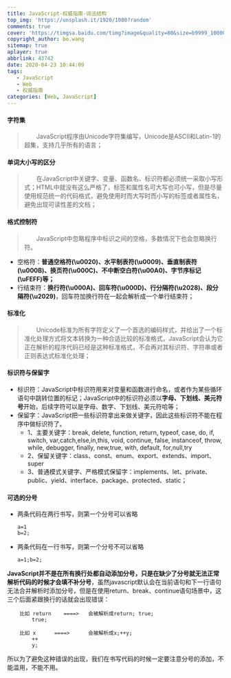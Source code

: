 ```yaml
---
title: JavaScript-权威指南-词法结构
top_img: 'https://unsplash.it/1920/1080?random'
comments: true
cover: 'https://timgsa.baidu.com/timg?image&quality=80&size=b9999_10000&sec=1604207586042&di=50261aaaa84079ab5fa1787c10264d4a&imgtype=0&src=http%3A%2F%2Fimage12.bookschina.com%2F2012%2F20120609%2F5524565.jpg'
copyright_author: bo.wang
sitemap: true
aplayer: true
abbrlink: 43742
date: 2020-04-23 10:44:09
tags:
   - JavaScript
   - Web
   - 权威指南
categories: [Web, JavaScript]
---
```


#### 字符集
>&emsp;&emsp;JavaScript程序由Unicode字符集编写，Unicode是ASCII和Latin-1的超集，支持几乎所有的语言；

#### 单词大小写的区分
>&emsp;&emsp;在JavaScript中关键字、变量、函数名、标识符都必须统一采取小写形式；HTML中就没有这么严格了，标签和属性名可大写也可小写，但是尽量使用规范统一的代码格式，避免使用时而大写时而小写的标签或者属性名，避免出现可读性差的文档；

#### 格式控制符
>&emsp;&emsp;JavaScript中忽略程序中标识之间的空格，多数情况下也会忽略换行符。
- 空格符：**普通空格符(\u0020)、水平制表符(\u0009)、垂直制表符(\u000B)、换页符(\u000C)、不中断空白符(\u00A0)、字节序标记(\uFEFF)等；**
- 行结束符：**换行符(\u000A)、回车符(\u000D)、行分隔符(\u2028)、段分隔符(\u2029)**，回车符加换行符在一起会解析成一个单行结束符；

#### 标准化
>&emsp;&emsp;Unicode标准为所有字符定义了一个首选的编码样式，并给出了一个标准化处理方式将文本转换为一种合适比较的标准格式，JavaScript会认为它正在解析的程序代码已经是这种标准格式，不会再对其标识符、字符串或者正则表达式标准化处理；

#### 标识符与保留字

- 标识符：JavaScript中标识符用来对变量和函数进行命名，或者作为某些循环语句中跳转位置的标记；JavaScript中的标识符必须以**字母、下划线、美元符号**开始，后续字符可以是字母、数字、下划线、美元符哈等；
- 保留字：JavaScript把一些标识符拿出来做关键字，因此这些标识符不能在程序中做标识符了。
    - 1、主要关键字：break, delete,  function, return,  typeof, case, do, if, switch,  var,catch,else,in,this,    void,  continue,  false,    instanceof,  throw,   while,  debugger,  finally,  new,true,    with,   default,   for,null,try            
    - 2、保留关键字：class、const、enum、export、extends、import、super
    - 3、普通模式关键字、严格模式保留字：implements、let、private、public、yield、interface、package、protected、static；    

#### 可选的分号
- 两条代码在两行书写，则第一个分号可以省略
  ```
  a=1
  b=2;
  ```
- 两条代码在一行书写，则第一个分号不可以省略
  ```
  a=1;b=2;
  ```
**JavaScript并不是在所有换行处都自动添加分号，只是在缺少了分号就无法正常解析代码的时候才会填不补分号**，虽然javascript默认会在当前语句和下一行语句无法合并解析时添加分号，但是在使用return、break、continue语句场景中，这三个后面紧跟换行的话就会出现错误：
```
    比如 return    ====>   会被解析成return; true;  
        true;                       
    
    比如 x      ====>      会被解析成x;++y;
        ++
        y;                                    
```
所以为了避免这种错误的出现，我们在书写代码的时候一定要注意分号的添加，不能滥用，不能不用。
          
